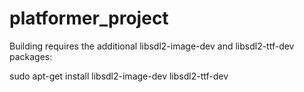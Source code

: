 # platformer_project

Building requires the additional libsdl2-image-dev and libsdl2-ttf-dev packages:

sudo apt-get install libsdl2-image-dev libsdl2-ttf-dev
